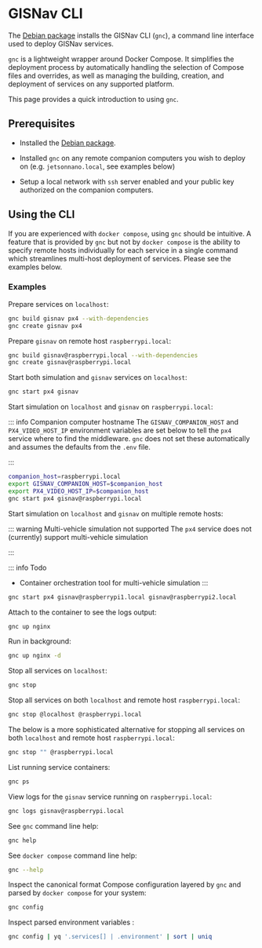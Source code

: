 # GISNav CLI

The [Debian package](/install-from-debian-package) installs the GISNav CLI (`gnc`), a command line interface used to deploy GISNav services.

`gnc` is a lightweight wrapper around Docker Compose. It simplifies the deployment process by automatically handling the selection of Compose files and overrides, as well as managing the building, creation, and deployment of services on any supported platform.

This page provides a quick introduction to using `gnc`.

## Prerequisites

- Installed the [Debian package](/install-from-debian-package).

- Installed `gnc` on any remote companion computers you wish to deploy on (e.g. `jetsonnano.local`, see examples below)

- Setup a local network with `ssh` server enabled and your public key authorized on the companion computers.

## Using the CLI

If you are experienced with `docker compose`, using `gnc` should be intuitive. A feature that is provided by `gnc` but not by `docker compose` is the ability to specify remote hosts individually for each service in a single command which streamlines multi-host deployment of services. Please see the examples below.

### Examples

Prepare services on `localhost`:

```bash
gnc build gisnav px4 --with-dependencies
gnc create gisnav px4
```

Prepare `gisnav` on remote host `raspberrypi.local`:

```bash
gnc build gisnav@raspberrypi.local --with-dependencies
gnc create gisnav@raspberrypi.local
```

Start both simulation and `gisnav` services on `localhost`:

```bash
gnc start px4 gisnav
```

Start simulation on `localhost` and `gisnav` on `raspberrypi.local`:

::: info Companion computer hostname
The `GISNAV_COMPANION_HOST` and `PX4_VIDEO_HOST_IP` environment variables are set below to tell the `px4` service where to find the middleware. `gnc` does not set these automatically and assumes the defaults from the `.env` file.

:::

```bash
companion_host=raspberrypi.local
export GISNAV_COMPANION_HOST=$companion_host
export PX4_VIDEO_HOST_IP=$companion_host
gnc start px4 gisnav@raspberrypi.local
```

Start simulation on `localhost` and `gisnav` on multiple remote hosts:

::: warning Multi-vehicle simulation not supported
The `px4` service does not (currently) support multi-vehicle simulation

:::

::: info Todo
- Container orchestration tool for multi-vehicle simulation
:::

```bash
gnc start px4 gisnav@raspberrypi1.local gisnav@raspberrypi2.local
```

Attach to the container to see the logs output:

```bash
gnc up nginx
```

Run in background:

```bash
gnc up nginx -d
```

Stop all services on `localhost`:

```bash
gnc stop
```

Stop all services on both `localhost` and remote host `raspberrypi.local`:

```bash
gnc stop @localhost @raspberrypi.local
```

The below is a more sophisticated alternative for stopping all services on both `localhost` and remote host `raspberrypi.local`:

```bash
gnc stop "" @raspberrypi.local
```

List running service containers:

```bash
gnc ps
```

View logs for the `gisnav` service running on `raspberrypi.local`:

```bash
gnc logs gisnav@raspberrypi.local
```

See `gnc` command line help:

```bash
gnc help
```

See `docker compose` command line help:

```bash
gnc --help
```

Inspect the canonical format Compose configuration layered by `gnc` and parsed by `docker compose` for your system:

```bash
gnc config
```

Inspect parsed environment variables <Badge type="info" text="yq required"/>:

```bash
gnc config | yq '.services[] | .environment' | sort | uniq
```
